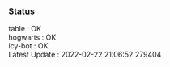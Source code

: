 ### Status


table : OK  
hogwarts : OK  
icy-bot : OK  
Latest Update : 2022-02-22 21:06:52.279404

